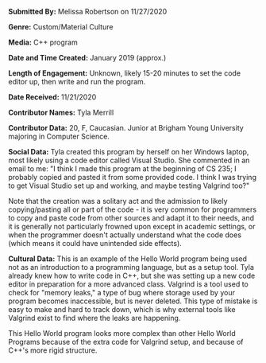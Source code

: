 **Submitted By:** Melissa Robertson on 11/27/2020

**Genre:** Custom/Material Culture

**Media:** C++ program

**Date and Time Created:** January 2019 (approx.)

**Length of Engagement:** Unknown, likely 15-20 minutes to set the code editor up, then write and run the program.

**Date Received:** 11/21/2020

**Contributor Names:** Tyla Merrill

**Contributor Data:** 20, F, Caucasian. Junior at Brigham Young University majoring in Computer Science.

**Social Data:** Tyla created this program by herself on her Windows laptop, most likely using a code editor called Visual Studio. She commented in an email to me: "I think I made this program at the beginning of CS 235; I probably copied and pasted it from some provided code. I think I was trying to get Visual Studio set up and working, and maybe testing Valgrind too?"

Note that the creation was a solitary act and the admission to likely copying/pasting all or part of the code - it is very common for programmers to copy and paste code from other sources and adapt it to their needs, and it is generally not particularly frowned upon except in academic settings, or when the programmer doesn't actually understand what the code does (which means it could have unintended side effects).

**Cultural Data:** This is an example of the Hello World program being used not as an introduction to a programming language, but as a setup tool. Tyla already knew how to write code in C++, but she was setting up a new code editor in preparation for a more advanced class. Valgrind is a tool used to check for "memory leaks," a type of bug where storage used by your program becomes inaccessible, but is never deleted. This type of mistake is easy to make and hard to track down, which is why external tools like Valgrind exist to find where the leaks are happening. 

This Hello World program looks more complex than other Hello World Programs because of the extra code for Valgrind setup, and because of C++'s more rigid structure.
